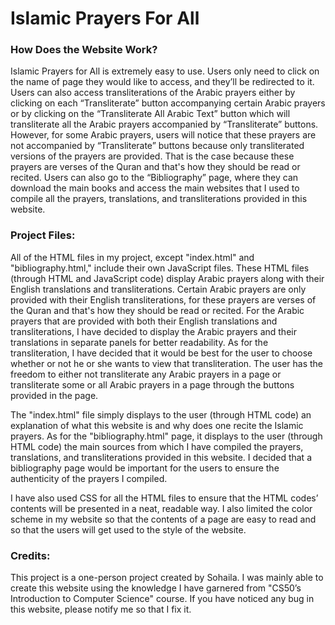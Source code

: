 # Islamic Prayers For All
### How Does the Website Work?
Islamic Prayers for All is extremely easy to use. Users only need to click on the name of page they would like to access, and they’ll be redirected to it.
Users can also access transliterations of the Arabic prayers either by clicking on each “Transliterate” button accompanying certain Arabic prayers
or by clicking on the “Transliterate All Arabic Text” button which will transliterate all the Arabic prayers accompanied by “Transliterate” buttons.
However, for some Arabic prayers, users will notice that these prayers are not accompanied by “Transliterate” buttons because only
transliterated versions of the prayers are provided. That is the case because these prayers are verses of the Quran and that's how they should be read or recited.
Users can also go to the “Bibliography” page, where they can download the main books and access the main websites that I used to compile all the prayers,
translations, and transliterations provided in this website.
### Project Files:
All of the HTML files in my project, except "index.html" and "bibliography.html," include their own JavaScript files.
These HTML files (through HTML and JavaScript code) display Arabic prayers along with their English translations and transliterations.
Certain Arabic prayers are only provided with their English transliterations, for these prayers are verses of the Quran and that's how
they should be read or recited. For the Arabic prayers that are provided with both their English translations and transliterations, I have
decided to display the Arabic prayers and their translations in separate panels for better readability. As for the transliteration, I have decided
that it would be best for the user to choose whether or not he or she wants to view that transliteration. The user has the freedom to either not transliterate
any Arabic prayers in a page or transliterate some or all Arabic prayers in a page through the buttons provided in the page.

The "index.html" file simply displays to the user (through HTML code) an explanation of what this website is and why does one recite the Islamic prayers.
As for the "bibliography.html" page, it displays to the user (through HTML code) the main sources from which I have compiled the prayers, translations,
and transliterations provided in this website. I decided that a bibliography page would be important for the users to ensure the authenticity
of the prayers I compiled.

I have also used CSS for all the HTML files to ensure that the HTML codes’ contents will be presented in a neat, readable way.
I also limited the color scheme in my website so that the contents of a page are easy to read and so that the users will get used to the style of the website. 
### Credits:
This project is a one-person project created by Sohaila. I was mainly able to create this website using the knowledge I have garnered from
"CS50’s Introduction to Computer Science" course. If you have noticed any bug in this website, please notify me so that I fix it.
